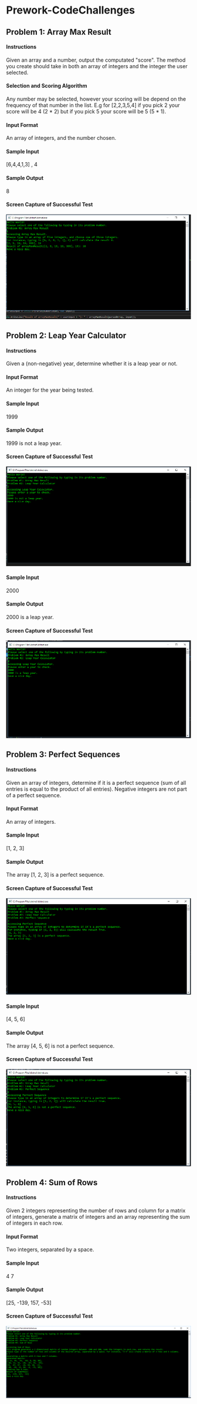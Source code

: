 # Prework-CodeChallenges

## Problem 1: Array Max Result

#### Instructions
Given an array and a number, output the computated "score". The method you create should take in
both an array of integers and the integer the user selected.

#### Selection and Scoring Algorithm
Any number may be selected, however your scoring will be depend on the frequency of that number in the list. 
E.g for [2,2,3,5,4] if you pick 2 your score will be 4 (2 * 2) but if you pick 5 your score will be 5 (5 * 1).

#### Input Format
An array of integers, and the number chosen.

#### Sample Input
[6,4,4,1,3] , 4

#### Sample Output
8

#### Screen Capture of Successful Test
![Picture showing success of problem 1](https://github.com/Dervival/Prework-CodeChallenges/blob/master/preworkProb1.PNG)


## Problem 2: Leap Year Calculator

#### Instructions
Given a (non-negative) year, determine whether it is a leap year or not. 

#### Input Format
An integer for the year being tested.

#### Sample Input
1999

#### Sample Output
1999 is not a leap year.

#### Screen Capture of Successful Test
![Picture of non-leap year for problem 2](https://github.com/Dervival/Prework-CodeChallenges/blob/master/preworkProb2isNotLeap.PNG)

#### Sample Input
2000

#### Sample Output
2000 is a leap year.

#### Screen Capture of Successful Test
![Picture of leap year for problem 2](https://github.com/Dervival/Prework-CodeChallenges/blob/master/preworkProb2isLeap.PNG)


## Problem 3: Perfect Sequences

#### Instructions
Given an array of integers, determine if it is a perfect sequence (sum of all entries is equal to the product of all entries). Negative integers are not part of a perfect sequence.

#### Input Format
An array of integers.

#### Sample Input
[1, 2, 3]

#### Sample Output
The array [1, 2, 3] is a perfect sequence.

#### Screen Capture of Successful Test
![Picture of a perfect sequence for problem 3](https://github.com/Dervival/Prework-CodeChallenges/blob/master/preworkProb3isPerf.PNG)

#### Sample Input
[4, 5, 6]

#### Sample Output
The array [4, 5, 6] is not a perfect sequence.

#### Screen Capture of Successful Test
![Picture of a perfect sequence for problem 3](https://github.com/Dervival/Prework-CodeChallenges/blob/master/preworkProb3isNotPerf.PNG)


## Problem 4: Sum of Rows

#### Instructions
Given 2 integers representing the number of rows and column for a matrix of integers, generate a matrix of integers and an array representing the sum of integers in each row.

#### Input Format
Two integers, separated by a space.

#### Sample Input
4 7

#### Sample Output
[25, -139, 157, -53]

#### Screen Capture of Successful Test
![Picture of a perfect sequence for problem 4](https://github.com/Dervival/Prework-CodeChallenges/blob/master/preworkProb4.PNG)